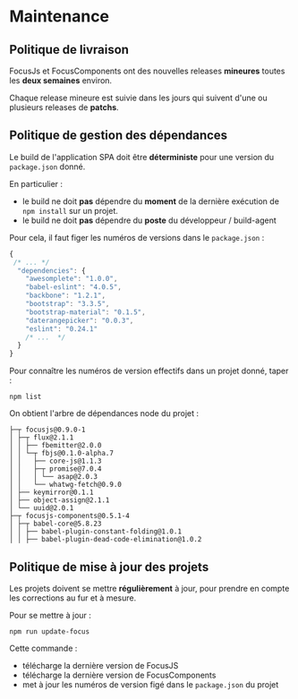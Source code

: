 Maintenance
===========

## Politique de livraison

FocusJs et FocusComponents ont des nouvelles releases **mineures** toutes les **deux semaines** environ.

Chaque release mineure est suivie dans les jours qui suivent d'une ou plusieurs releases de **patchs**.

## Politique de gestion des dépendances

Le build de l'application SPA doit être **déterministe** pour une version du `package.json` donné.

En particulier :
  * le build ne doit **pas** dépendre du **moment** de la dernière exécution de `npm install` sur un projet.
  * le build ne doit **pas** dépendre du **poste** du développeur / build-agent

Pour cela, il faut figer les numéros de versions dans le `package.json` : 

```javascript
{
 /* ... */
  "dependencies": {
    "awesomplete": "1.0.0",
    "babel-eslint": "4.0.5",
    "backbone": "1.2.1",
    "bootstrap": "3.3.5",
    "bootstrap-material": "0.1.5",
    "daterangepicker": "0.0.3",
    "eslint": "0.24.1"
    /* ...  */
  }
}
```

Pour connaître les numéros de version effectifs dans un projet donné, taper :

```
npm list
```

On obtient l'arbre de dépendances node du projet :

```
├─┬ focusjs@0.9.0-1
│ ├─┬ flux@2.1.1
│ │ ├── fbemitter@2.0.0
│ │ └─┬ fbjs@0.1.0-alpha.7
│ │   ├── core-js@1.1.3
│ │   ├─┬ promise@7.0.4
│ │   │ └── asap@2.0.3
│ │   └── whatwg-fetch@0.9.0
│ ├── keymirror@0.1.1
│ ├── object-assign@2.1.1
│ └── uuid@2.0.1
├─┬ focusjs-components@0.5.1-4
│ ├─┬ babel-core@5.8.23
│ │ ├── babel-plugin-constant-folding@1.0.1
│ │ ├── babel-plugin-dead-code-elimination@1.0.2
```

## Politique de mise à jour des projets

Les projets doivent se mettre **régulièrement** à jour, pour prendre en compte les corrections au fur et à mesure.

Pour se mettre à jour :

```
npm run update-focus
```

Cette commande :
  * télécharge la dernière version de FocusJS
  * télécharge la dernière version de FocusComponents
  * met à jour les numéros de version figé dans le `package.json` du projet
